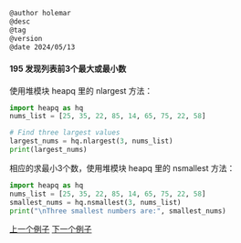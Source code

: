 
```markdown
@author holemar
@desc
@tag
@version 
@date 2024/05/13
```
#### 195 发现列表前3个最大或最小数

使用堆模块 heapq 里的 nlargest 方法：

```python
import heapq as hq
nums_list = [25, 35, 22, 85, 14, 65, 75, 22, 58]

# Find three largest values
largest_nums = hq.nlargest(3, nums_list)
print(largest_nums)
```

相应的求最小3个数，使用堆模块 heapq 里的 nsmallest 方法：

```python
import heapq as hq
nums_list = [25, 35, 22, 85, 14, 65, 75, 22, 58]
smallest_nums = hq.nsmallest(3, nums_list)
print("\nThree smallest numbers are:", smallest_nums)
```




[上一个例子](194.md)    [下一个例子](196.md)